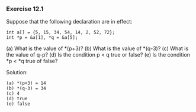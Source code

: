### Exercise 12.1

Suppose that the following declaration are in effect:
```
int a[] = {5, 15, 34, 54, 14, 2, 52, 72};
int *p = &a[1], *q = &a[5];
```
(a) What is the value of *(p+3)?
(b) What is the value of *(q-3)?
(c) What is the value of q-p?
(d) Is the condition p < q true or false?
(e) Is the condition *p < *q true of false?

Solution:
```
(a) *(p+3) = 14
(b) *(q-3) = 34 
(c) 4
(d) true 
(e) false
```
